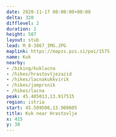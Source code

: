 ```yaml
---
date: 2020-11-17 00:00:00+00:00
delta: 320
difflevel: 2
duration: 2
height: 507
layout: stub
lead: M_8-3867_IMG.JPG
maplink: https://mapzs.pzs.si/poi/1575
name: Kuk
nearby:
- /biking/kuklacna
- /hikes/hrastovljezazid
- /hikes/lacnakukkvirik
- /hikes/jamprsnik
- /hikes/lacna
peak: 45.485013,13.917515
region: istria
start: 45.509500,13.900605
title: Kuk near Hrastovlje
x: 415
y: 38
---
```


